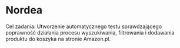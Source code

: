 # Nordea
Cel zadania: Utworzenie automatycznego testu sprawdzającego poprawność działania procesu wyszukiwania, filtrowania i dodawania produktu do koszyka na stronie Amazon.pl.

